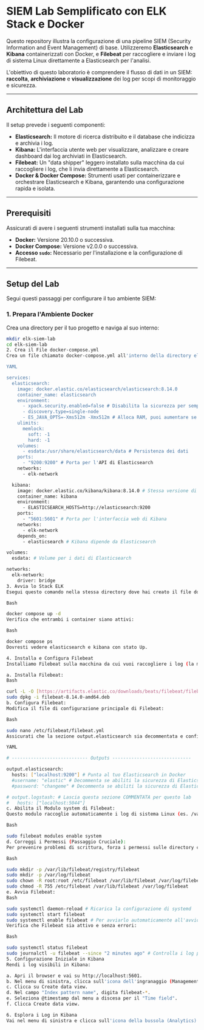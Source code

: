 # SIEM Lab Semplificato con ELK Stack e Docker

Questo repository illustra la configurazione di una pipeline SIEM (Security Information and Event Management) di base. Utilizzeremo **Elasticsearch** e **Kibana** containerizzati con Docker, e **Filebeat** per raccogliere e inviare i log di sistema Linux direttamente a Elasticsearch per l'analisi.

L'obiettivo di questo laboratorio è comprendere il flusso di dati in un SIEM: **raccolta**, **archiviazione** e **visualizzazione** dei log per scopi di monitoraggio e sicurezza.

---

## Architettura del Lab

Il setup prevede i seguenti componenti:

* **Elasticsearch:** Il motore di ricerca distribuito e il database che indicizza e archivia i log.
* **Kibana:** L'interfaccia utente web per visualizzare, analizzare e creare dashboard dai log archiviati in Elasticsearch.
* **Filebeat:** Un "data shipper" leggero installato sulla macchina da cui raccogliere i log, che li invia direttamente a Elasticsearch.
* **Docker & Docker Compose:** Strumenti usati per containerizzare e orchestrare Elasticsearch e Kibana, garantendo una configurazione rapida e isolata.

---

## Prerequisiti

Assicurati di avere i seguenti strumenti installati sulla tua macchina:

* **Docker:** Versione 20.10.0 o successiva.
* **Docker Compose:** Versione v2.0.0 o successiva.
* **Accesso `sudo`:** Necessario per l'installazione e la configurazione di Filebeat.

---

## Setup del Lab

Segui questi passaggi per configurare il tuo ambiente SIEM:

### 1. Prepara l'Ambiente Docker

Crea una directory per il tuo progetto e naviga al suo interno:

```bash
mkdir elk-siem-lab
cd elk-siem-lab
2. Crea il File docker-compose.yml
Crea un file chiamato docker-compose.yml all'interno della directory elk-siem-lab e incolla il seguente contenuto:

YAML

services:
  elasticsearch:
    image: docker.elastic.co/elasticsearch/elasticsearch:8.14.0
    container_name: elasticsearch
    environment:
      - xpack.security.enabled=false # Disabilita la sicurezza per semplicità del lab
      - discovery.type=single-node
      - ES_JAVA_OPTS=-Xms512m -Xmx512m # Alloca RAM, puoi aumentare se hai più disponibilità
    ulimits:
      memlock:
        soft: -1
        hard: -1
    volumes:
      - esdata:/usr/share/elasticsearch/data # Persistenza dei dati
    ports:
      - "9200:9200" # Porta per l'API di Elasticsearch
    networks:
      - elk-network

  kibana:
    image: docker.elastic.co/kibana/kibana:8.14.0 # Stessa versione di Elasticsearch
    container_name: kibana
    environment:
      - ELASTICSEARCH_HOSTS=http://elasticsearch:9200
    ports:
      - "5601:5601" # Porta per l'interfaccia web di Kibana
    networks:
      - elk-network
    depends_on:
      - elasticsearch # Kibana dipende da Elasticsearch

volumes:
  esdata: # Volume per i dati di Elasticsearch

networks:
  elk-network:
    driver: bridge
3. Avvia lo Stack ELK
Esegui questo comando nella stessa directory dove hai creato il file docker-compose.yml:

Bash

docker compose up -d
Verifica che entrambi i container siano attivi:

Bash

docker compose ps
Dovresti vedere elasticsearch e kibana con stato Up.

4. Installa e Configura Filebeat
Installiamo Filebeat sulla macchina da cui vuoi raccogliere i log (la macchina host):

a. Installa Filebeat:
Bash

curl -L -O [https://artifacts.elastic.co/downloads/beats/filebeat/filebeat-8.14.0-amd64.deb](https://artifacts.elastic.co/downloads/beats/filebeat/filebeat-8.14.0-amd64.deb)
sudo dpkg -i filebeat-8.14.0-amd64.deb
b. Configura Filebeat:
Modifica il file di configurazione principale di Filebeat:

Bash

sudo nano /etc/filebeat/filebeat.yml
Assicurati che la sezione output.elasticsearch sia decommentata e configurata per puntare a localhost:9200. La sezione output.logstash deve essere commentata o rimossa.

YAML

# ---------------------------- Outputs -----------------------------

output.elasticsearch:
  hosts: ["localhost:9200"] # Punta al tuo Elasticsearch in Docker
  #username: "elastic" # Decommenta se abiliti la sicurezza di Elasticsearch
  #password: "changeme" # Decommenta se abiliti la sicurezza di Elasticsearch

# output.logstash: # Lascia questa sezione COMMENTATA per questo lab
#   hosts: ["localhost:5044"]
c. Abilita il Modulo system di Filebeat:
Questo modulo raccoglie automaticamente i log di sistema Linux (es. /var/log/auth.log, /var/log/syslog).

Bash

sudo filebeat modules enable system
d. Correggi i Permessi (Passaggio Cruciale):
Per prevenire problemi di scrittura, forza i permessi sulle directory chiave di Filebeat:

Bash

sudo mkdir -p /var/lib/filebeat/registry/filebeat
sudo mkdir -p /var/log/filebeat
sudo chown -R root:root /etc/filebeat /var/lib/filebeat /var/log/filebeat
sudo chmod -R 755 /etc/filebeat /var/lib/filebeat /var/log/filebeat
e. Avvia Filebeat:
Bash

sudo systemctl daemon-reload # Ricarica la configurazione di systemd
sudo systemctl start filebeat
sudo systemctl enable filebeat # Per avviarlo automaticamente all'avvio del sistema
Verifica che Filebeat sia attivo e senza errori:

Bash

sudo systemctl status filebeat
sudo journalctl -u filebeat --since "2 minutes ago" # Controlla i log per errori
5. Configurazione Iniziale in Kibana
Rendi i log visibili in Kibana:

a. Apri il browser e vai su http://localhost:5601.
b. Nel menu di sinistra, clicca sull'icona dell'ingranaggio (Management) e poi su Stack Management -> Index Patterns (o Data Views nelle versioni più recenti di Kibana).
c. Clicca su Create data view.
d. Nel campo "Index pattern name", digita filebeat-*.
e. Seleziona @timestamp dal menu a discesa per il "Time field".
f. Clicca Create data view.

6. Esplora i Log in Kibana
Vai nel menu di sinistra e clicca sull'icona della bussola (Analytics) -> Discover. Dovresti vedere i tuoi log di sistema fluire in Kibana! Usa il selettore temporale in alto a destra per visualizzare i log più recenti.
